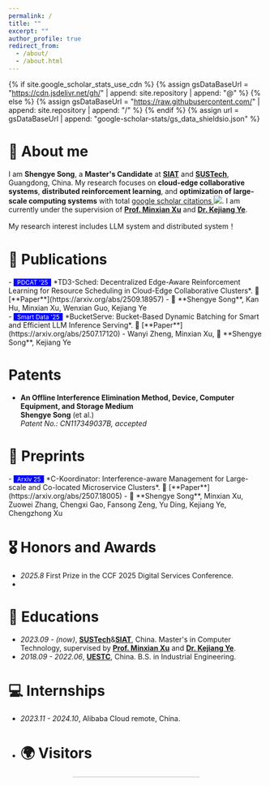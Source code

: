 ```yaml
---
permalink: /
title: ""
excerpt: ""
author_profile: true
redirect_from: 
  - /about/
  - /about.html
---
```


{% if site.google_scholar_stats_use_cdn %}
{% assign gsDataBaseUrl = "https://cdn.jsdelivr.net/gh/" | append: site.repository | append: "@" %}
{% else %}
{% assign gsDataBaseUrl = "https://raw.githubusercontent.com/" | append: site.repository | append: "/" %}
{% endif %}
{% assign url = gsDataBaseUrl | append: "google-scholar-stats/gs_data_shieldsio.json" %}

<span class='anchor' id='about-me'></span>

# 👋 About me
I am **Shengye Song**, a **Master's Candidate** at [**SIAT**](https://www.siat.ac.cn/) and [**SUSTech**](https://www.sustech.edu.cn/), Guangdong, China. My research focuses on **cloud-edge collaborative systems**, **distributed reinforcement learning**, and **optimization of large-scale computing systems** with total <a href='https://scholar.google.com/citations?user=jK27xLQAAAAJ&hl=zh-CN'>google scholar citations <a href='https://scholar.google.com/citations?user=jK27xLQAAAAJ&hl=zh-CN'><img src="https://img.shields.io/endpoint?url={{ url | url_encode }}&logo=Google%20Scholar&labelColor=f6f6f6&color=9cf&style=flat&label=citations"></a>. I am currently under the supervision of [**Prof. Minxian Xu**](https://www.minxianxu.info/) and [**Dr. Kejiang Ye**](https://people.ucas.ac.cn/~kejiang).

My research interest includes LLM system and distributed system！



# 📝 Publications 


<div class='paper-box-text' markdown="1">
- <span style="background-color: blue; color: white; font-size: 0.85em;">&nbsp;
  PDCAT '25 &nbsp;</span>
  *TD3-Sched: Decentralized Edge-Aware Reinforcement Learning for Resource Scheduling in Cloud-Edge Collaborative Clusters*. 📄 [**Paper**](https://arxiv.org/abs/2509.18957)  
  - 👤 **Shengye Song**, Kan Hu, Minxian Xu, Wenxian Guo, Kejiang Ye
</div>

<div class='paper-box-text' markdown="1">
- <span style="background-color: blue; color: white; font-size: 0.85em;">&nbsp;
  Smart Data '25 &nbsp;</span>
  *BucketServe: Bucket-Based Dynamic Batching for Smart and Efficient LLM Inference Serving*. 📄 [**Paper**](https://arxiv.org/abs/2507.17120)
  -  Wanyi Zheng, Minxian Xu, 👤 **Shengye Song**, Kejiang Ye
</div>

#  Patents
- **An Offline Interference Elimination Method, Device, Computer Equipment, and Storage Medium**  
  **Shengye Song** (et al.)  
  *Patent No.: CN117349037B, accepted*  


#  📰 Preprints

<div class='paper-box-text' markdown="1">
- <span style="background-color: blue; color: white; font-size: 0.85em;">&nbsp;
  Arxiv 25 &nbsp;</span>
  *C-Koordinator: Interference-aware Management for Large-scale and Co-located Microservice Clusters*.  📄 [**Paper**](https://arxiv.org/abs/2507.18005)  
  - 👤 **Shengye Song**, Minxian Xu, Zuowei Zhang, Chengxi Gao, Fansong Zeng, Yu Ding, Kejiang Ye, Chengzhong Xu
</div>

# 🎖 Honors and Awards
- *2025.8* First Prize in the CCF 2025 Digital Services Conference.
- 

# 📖 Educations
- *2023.09 - (now)*, [**SUSTech**](https://www.sustech.edu.cn/)&[**SIAT**](https://www.siat.ac.cn/), China. Master's in Computer Technology, supervised by  [**Prof. Minxian Xu**](https://www.minxianxu.info/) and  [**Dr. Kejiang Ye**](https://people.ucas.ac.cn/~kejiang).
- *2018.09 - 2022.06*, [**UESTC**](https://www.uestc.edu.cn/), China. B.S. in Industrial Engineering.



# 💻 Internships
- *2023.11 - 2024.10*, Alibaba Cloud remote, China.

- # 🌍 Visitors
<div style="width: 250px; margin: auto; border: 1px solid #ddd; border-radius: 10px;">
  <script type="text/javascript" id="clustrmaps" src="//clustrmaps.com/map_v2.js?d=qW1Hdbab0yqtSVhvkgvntv3GDKfftXspfZhTGV-XIWM&cl=ffffff&w=a"></script>
</div>
